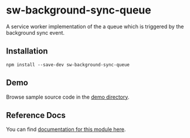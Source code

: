 # sw-background-sync-queue

A service worker implementation of the a queue which is triggered by the background sync event.

## Installation

`npm install --save-dev sw-background-sync-queue`

## Demo

Browse sample source code in the [demo directory](https://github.com/GoogleChrome/sw-helpers/tree/master/packages/sw-background-sync-queue/demo).

## Reference Docs

You can find [documentation for this module here](https://googlechrome.github.io/sw-helpers/reference-docs/stable/latest/module-sw-background-sync-queue.html#main).
